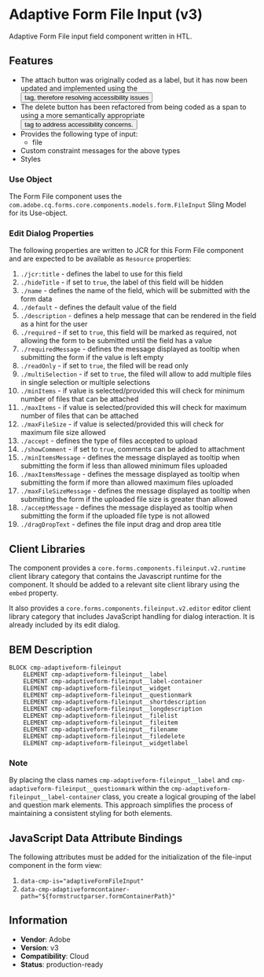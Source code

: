 <!--
Copyright 2023 Adobe

Licensed under the Apache License, Version 2.0 (the "License");
you may not use this file except in compliance with the License.
You may obtain a copy of the License at

    http://www.apache.org/licenses/LICENSE-2.0

Unless required by applicable law or agreed to in writing, software
distributed under the License is distributed on an "AS IS" BASIS,
WITHOUT WARRANTIES OR CONDITIONS OF ANY KIND, either express or implied.
See the License for the specific language governing permissions and
limitations under the License.
-->
Adaptive Form File Input (v3)
====
Adaptive Form File input field component written in HTL.

## Features

* The attach button was originally coded as a label, but it has now been updated and implemented using the <button> tag, therefore resolving accessibility issues
* The delete button has been refactored from being coded as a span to using a more semantically appropriate <button> tag to address accessibility concerns.
* Provides the following type of input:
  * file
* Custom constraint messages for the above types
* Styles

### Use Object
The Form File component uses the `com.adobe.cq.forms.core.components.models.form.FileInput` Sling Model for its Use-object.

### Edit Dialog Properties
The following properties are written to JCR for this Form File component and are expected to be available as `Resource` properties:

1. `./jcr:title` - defines the label to use for this field
2. `./hideTitle` - if set to `true`, the label of this field will be hidden
3. `./name` - defines the name of the field, which will be submitted with the form data
4. `./default` - defines the default value of the field
5. `./description` - defines a help message that can be rendered in the field as a hint for the user
6. `./required` - if set to `true`, this field will be marked as required, not allowing the form to be submitted until the field has a value
7. `./requiredMessage` - defines the message displayed as tooltip when submitting the form if the value is left empty
8. `./readOnly` - if set to `true`, the filed will be read only
9. `./multiSelection` - if set to `true`, the filed will allow to add multiple files in single selection or multiple selections
10. `./minItems` - if value is selected/provided this will check for minimum number of files that can be attached
11. `./maxItems` - if value is selected/provided this will check for maximum number of files that can be attached
12. `./maxFileSize` - if value is selected/provided this will check for maximum file size allowed
13. `./accept` - defines the type of files accepted to upload
14. `./showComment` - if set to `true`, comments can be added to attachment
15. `./minItemsMessage` - defines the message displayed as tooltip when submitting the form if less than allowed minimum files uploaded
16. `./maxItemsMessage` - defines the message displayed as tooltip when submitting the form if more than allowed maximum files uploaded
17. `./maxFileSizeMessage` - defines the message displayed as tooltip when submitting the form if the uploaded file size is greater than allowed
18. `./acceptMessage` - defines the message displayed as tooltip when submitting the form if the uploaded file type is not allowed
19. `./dragDropText` - defines the file input drag and drop area title 

## Client Libraries
The component provides a `core.forms.components.fileinput.v2.runtime` client library category that contains the Javascript runtime for the component. 
It should be added to a relevant site client library using the `embed` property.

It also provides a `core.forms.components.fileinput.v2.editor` editor client library category that includes
JavaScript handling for dialog interaction. It is already included by its edit dialog.

## BEM Description
```
BLOCK cmp-adaptiveform-fileinput
    ELEMENT cmp-adaptiveform-fileinput__label
    ELEMENT cmp-adaptiveform-fileinput__label-container
    ELEMENT cmp-adaptiveform-fileinput__widget
    ELEMENT cmp-adaptiveform-fileinput__questionmark
    ELEMENT cmp-adaptiveform-fileinput__shortdescription
    ELEMENT cmp-adaptiveform-fileinput__longdescription
    ELEMENT cmp-adaptiveform-fileinput__filelist
    ELEMENT cmp-adaptiveform-fileinput__fileitem
    ELEMENT cmp-adaptiveform-fileinput__filename
    ELEMENT cmp-adaptiveform-fileinput__filedelete
    ELEMENT cmp-adaptiveform-fileinput__widgetlabel
```

### Note
By placing the class names `cmp-adaptiveform-fileinput__label` and `cmp-adaptiveform-fileinput__questionmark` within the `cmp-adaptiveform-fileinput__label-container` class, you create a logical grouping of the label and question mark elements. This approach simplifies the process of maintaining a consistent styling for both elements.

## JavaScript Data Attribute Bindings


The following attributes must be added for the initialization of the file-input component in the form view:  
 1. `data-cmp-is="adaptiveFormFileInput"`
 2. `data-cmp-adaptiveformcontainer-path="${formstructparser.formContainerPath}"`
 
 
## Information
* **Vendor**: Adobe
* **Version**: v3
* **Compatibility**: Cloud
* **Status**: production-ready

